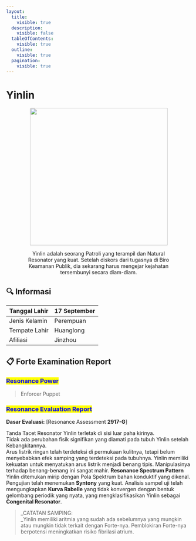 ```yaml
---
layout:
  title:
    visible: true
  description:
    visible: false
  tableOfContents:
    visible: true
  outline:
    visible: true
  pagination:
    visible: true
---
```


# Yinlin



<div align="center"><figure><img src="https://wuthering.wiki/img/rolecard_1302.png" alt="" width="375"><figcaption><p>Yinlin adalah seorang Patroli yang terampil dan Natural Resonator yang kuat. Setelah diskors dari tugasnya di Biro Keamanan Publik, dia sekarang harus mengejar kejahatan tersembunyi secara diam-diam.</p></figcaption></figure></div>

## :mag: Informasi

| Tanggal Lahir | 17 September     |
| ------------- | ---------------- |
| Jenis Kelamin | Perempuan        |
| Tempate Lahir | Huanglong        |
| Afiliasi      | Jinzhou          |



## :clipboard: Forte Examination Report

### <mark style="color:blue;">**Resonance Power**</mark>

> Enforcer Puppet

### <mark style="color:blue;">Resonance Evaluation Report</mark>

**Dasar Evaluasi:** \[Resonance Assessment **2917-G**]

Tanda Tacet Resonator Yinlin terletak di sisi luar paha kirinya.\
Tidak ada perubahan fisik signifikan yang diamati pada tubuh Yinlin setelah Kebangkitannya.\
Arus listrik ringan telah terdeteksi di permukaan kulitnya, tetapi belum menyebabkan efek samping yang terdeteksi pada tubuhnya.
Yinlin memiliki kekuatan untuk menyatukan arus listrik menjadi benang tipis.
Manipulasinya terhadap benang-benang ini sangat mahir.
**Resonance Spectrum Pattern** Yinlin ditemukan mirip dengan Pola Spektrum bahan konduktif yang dikenal. Pengujian telah menemukan **Syntony** yang kuat.
Analisis sampel uji telah mengungkapkan **Kurva Rabelle** yang tidak konvergen dengan bentuk gelombang periodik yang nyata, yang mengklasifikasikan Yinlin sebagai **Congenital Resonator**.
> _CATATAN SAMPING:\
> _Yinlin memiliki aritmia yang sudah ada sebelumnya yang mungkin atau mungkin tidak terkait dengan Forte-nya. Pemblokiran Forte-nya berpotensi meningkatkan risiko fibrilasi atrium.
